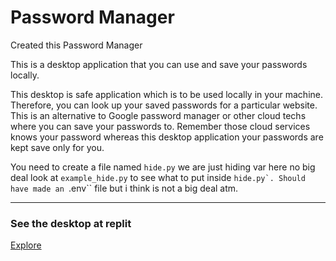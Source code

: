 # Password Manager

Created this Password Manager

This is a desktop application that you can use and save your passwords locally.

This desktop is safe application which is to be used locally in your machine. Therefore, you can look up your saved passwords for a particular website. This is an alternative to Google password manager or other cloud techs where you can save your passwords to. Remember those cloud services knows your password whereas this desktop application your passwords are kept save only for you.

You need to create a file named ``hide.py`` we are just hiding var here no big deal look at ``example_hide.py`` to see what to put inside ``hide.py`. Should have made an ``.env`` file but i think is not a big deal atm.

---

### See the desktop at replit

[Explore](https://replit.com/@customhaven/Password-Manager)